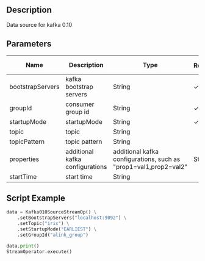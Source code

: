 ## Description
Data source for kafka 0.10

## Parameters
| Name | Description | Type | Required？ | Default Value |
| --- | --- | --- | --- | --- |
| bootstrapServers | kafka bootstrap servers | String | ✓ |  |
| groupId | consumer group id | String | ✓ |  |
| startupMode | startupMode | String | ✓ |  |
| topic | topic | String |  | null |
| topicPattern | topic pattern | String |  | null |
| properties | additional kafka configurations | additional kafka configurations, such as "prop1=val1,prop2=val2" | String |  |  |
| startTime | start time | String |  | null |


## Script Example
```python
data = Kafka010SourceStreamOp() \
    .setBootstrapServers("localhost:9092") \
    .setTopic("iris") \
    .setStartupMode("EARLIEST") \
    .setGroupId("alink_group")

data.print()
StreamOperator.execute()
```
